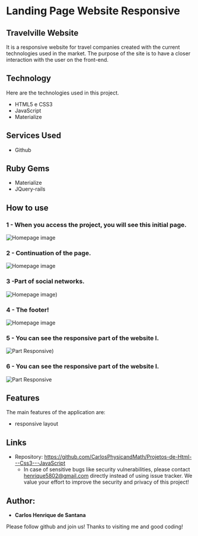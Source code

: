 # Landing Page Website Responsive
 

## Travelville Website 
It is a responsive website for travel companies created with the current technologies used in the market. The purpose of the site is to have a closer interaction with the user on the front-end.


## Technology 

Here are the technologies used in this project.

* HTML5 e CSS3
* JavaScript
* Materialize

## Services Used

* Github

## Ruby Gems

* Materialize
* JQuery-rails




## How to use

### 1 - When you access the project, you will see this initial page.

![Homepage image](https://github.com/CarlosPhysicandMath/Projetos-de-Html---Css3---JavaScript/blob/main/Prints/Captura%20de%20Tela%20(2).png)

### 2 - Continuation of the page.

![Homepage image](https://github.com/CarlosPhysicandMath/Projetos-de-Html---Css3---JavaScript/blob/main/Prints/Captura%20de%20Tela%20(6).png)

### 3 -Part of social networks.

![Homepage image](https://github.com/CarlosPhysicandMath/Projetos-de-Html---Css3---JavaScript/blob/main/Prints/Captura%20de%20Tela%20(7).png))

### 4 - The footer!

![Homepage image](https://github.com/CarlosPhysicandMath/Projetos-de-Html---Css3---JavaScript/blob/main/Prints/Captura%20de%20Tela%20(4).png)


### 5 - You can see the responsive part of the website I.

![Part Responsive](https://github.com/CarlosPhysicandMath/Projetos-de-Html---Css3---JavaScript/blob/main/Prints/Captura%20de%20Tela%20(8).png))

### 6 - You can see the responsive part of the website I.
![Part Responsive](https://github.com/CarlosPhysicandMath/Projetos-de-Html---Css3---JavaScript/blob/main/Prints/Captura%20de%20Tela%20(9).png)


## Features

The main features of the application are:
 - responsive layout 




## Links
  - Repository: https://github.com/CarlosPhysicandMath/Projetos-de-Html---Css3---JavaScript
    - In case of sensitive bugs like security vulnerabilities, please contact
      henrique5802@gmail.com directly instead of using issue tracker. We value your effort
      to improve the security and privacy of this project!



  ## Author:

  * **Carlos Henrique de Santana** 

  Please follow github and join us!
  Thanks to visiting me and good coding!
